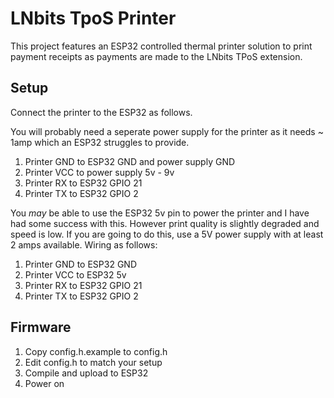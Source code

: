 # LNbits TpoS Printer

This project features an ESP32 controlled thermal printer solution to print payment receipts as payments are made to the LNbits TPoS extension.

## Setup

Connect the printer to the ESP32 as follows.

You will probably need a seperate power supply for the printer as it needs ~ 1amp which an ESP32 struggles to provide.

1. Printer GND to ESP32 GND and power supply GND
1. Printer VCC to power supply 5v - 9v
1. Printer RX to ESP32 GPIO 21
1. Printer TX to ESP32 GPIO 2

You *may* be able to use the ESP32 5v pin to power the printer and I have had some success with this. However print quality is slightly degraded and speed is low. If you are going to do this, use a 5V power supply with at least 2 amps available. Wiring as follows:

1. Printer GND to ESP32 GND
1. Printer VCC to ESP32 5v
1. Printer RX to ESP32 GPIO 21
1. Printer TX to ESP32 GPIO 2

## Firmware

1. Copy config.h.example to config.h
1. Edit config.h to match your setup
1. Compile and upload to ESP32
1. Power on
